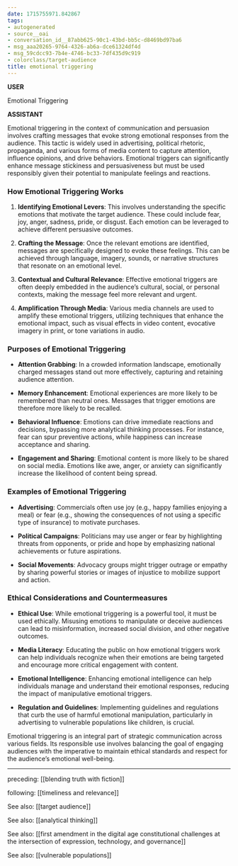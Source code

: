 ```yaml
---
date: 1715755971.842867
tags:
- autogenerated
- source__oai
- conversation_id__87abb625-90c1-43bd-bb5c-d8469bd97ba6
- msg_aaa20265-9764-4326-ab6a-dce61324df4d
- msg_59cdcc93-7b4e-4746-bc33-7df435d9c919
- colorclass/target-audience
title: emotional triggering
---
```


**USER**

Emotional Triggering


**ASSISTANT**

Emotional triggering in the context of communication and persuasion involves crafting messages that evoke strong emotional responses from the audience. This tactic is widely used in advertising, political rhetoric, propaganda, and various forms of media content to capture attention, influence opinions, and drive behaviors. Emotional triggers can significantly enhance message stickiness and persuasiveness but must be used responsibly given their potential to manipulate feelings and reactions.

### How Emotional Triggering Works

1. **Identifying Emotional Levers**: This involves understanding the specific emotions that motivate the target audience. These could include fear, joy, anger, sadness, pride, or disgust. Each emotion can be leveraged to achieve different persuasive outcomes.

2. **Crafting the Message**: Once the relevant emotions are identified, messages are specifically designed to evoke these feelings. This can be achieved through language, imagery, sounds, or narrative structures that resonate on an emotional level.

3. **Contextual and Cultural Relevance**: Effective emotional triggers are often deeply embedded in the audience’s cultural, social, or personal contexts, making the message feel more relevant and urgent.

4. **Amplification Through Media**: Various media channels are used to amplify these emotional triggers, utilizing techniques that enhance the emotional impact, such as visual effects in video content, evocative imagery in print, or tone variations in audio.

### Purposes of Emotional Triggering

- **Attention Grabbing**: In a crowded information landscape, emotionally charged messages stand out more effectively, capturing and retaining audience attention.

- **Memory Enhancement**: Emotional experiences are more likely to be remembered than neutral ones. Messages that trigger emotions are therefore more likely to be recalled.

- **Behavioral Influence**: Emotions can drive immediate reactions and decisions, bypassing more analytical thinking processes. For instance, fear can spur preventive actions, while happiness can increase acceptance and sharing.

- **Engagement and Sharing**: Emotional content is more likely to be shared on social media. Emotions like awe, anger, or anxiety can significantly increase the likelihood of content being spread.

### Examples of Emotional Triggering

- **Advertising**: Commercials often use joy (e.g., happy families enjoying a meal) or fear (e.g., showing the consequences of not using a specific type of insurance) to motivate purchases.

- **Political Campaigns**: Politicians may use anger or fear by highlighting threats from opponents, or pride and hope by emphasizing national achievements or future aspirations.

- **Social Movements**: Advocacy groups might trigger outrage or empathy by sharing powerful stories or images of injustice to mobilize support and action.

### Ethical Considerations and Countermeasures

- **Ethical Use**: While emotional triggering is a powerful tool, it must be used ethically. Misusing emotions to manipulate or deceive audiences can lead to misinformation, increased social division, and other negative outcomes.

- **Media Literacy**: Educating the public on how emotional triggers work can help individuals recognize when their emotions are being targeted and encourage more critical engagement with content.

- **Emotional Intelligence**: Enhancing emotional intelligence can help individuals manage and understand their emotional responses, reducing the impact of manipulative emotional triggers.

- **Regulation and Guidelines**: Implementing guidelines and regulations that curb the use of harmful emotional manipulation, particularly in advertising to vulnerable populations like children, is crucial.

Emotional triggering is an integral part of strategic communication across various fields. Its responsible use involves balancing the goal of engaging audiences with the imperative to maintain ethical standards and respect for the audience’s emotional well-being.


---

preceding: [[blending truth with fiction]]  


following: [[timeliness and relevance]]

See also: [[target audience]]


See also: [[analytical thinking]]


See also: [[first amendment in the digital age constitutional challenges at the intersection of expression, technology, and governance]]


See also: [[vulnerable populations]]